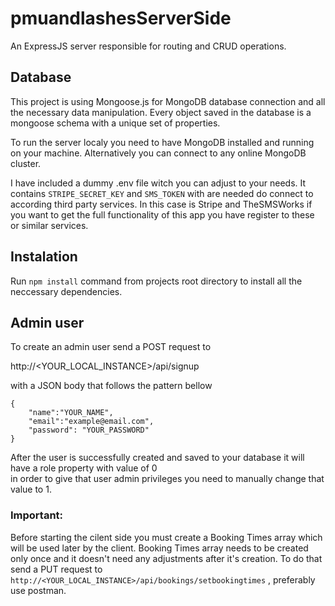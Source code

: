 # pmuandlashesServerSide
An ExpressJS server responsible for routing and CRUD operations.

## Database 

This project is using Mongoose.js for MongoDB database connection and all the necessary  data manipulation.
Every object saved in the database is a mongoose schema with a unique set of properties.

To run the server localy you need to have MongoDB installed and running on your machine.
Alternatively you can connect to any online MongoDB cluster.

I have included a dummy .env file witch you can adjust to your needs.
It contains ``` STRIPE_SECRET_KEY ``` and ``` SMS_TOKEN ``` with are needed do connect to according third party services.
In this case is Stripe and TheSMSWorks if you want to get the full functionality of this app you have register to these or similar services. 

## Instalation
Run ``` npm install ``` command from projects root directory to install all the neccessary dependencies.


## Admin user

To create an admin user send a POST request to 

http://<YOUR_LOCAL_INSTANCE>/api/signup

with a JSON body that follows the pattern bellow
```
{
	"name":"YOUR_NAME",
	"email":"example@email.com",
	"password": "YOUR_PASSWORD"
}
```
After the user is successfully created and saved to your database it will have a role property with value of 0  
in order to give that user admin privileges you need to manually change that value to 1.


### Important:
Before starting the cilent side you must create a Booking Times array which will be used later by the client.
Booking Times array needs to be created only once and it doesn't need any adjustments after it's creation.
To do that send a PUT request to ``` http://<YOUR_LOCAL_INSTANCE>/api/bookings/setbookingtimes ``` ,
preferably use postman.
